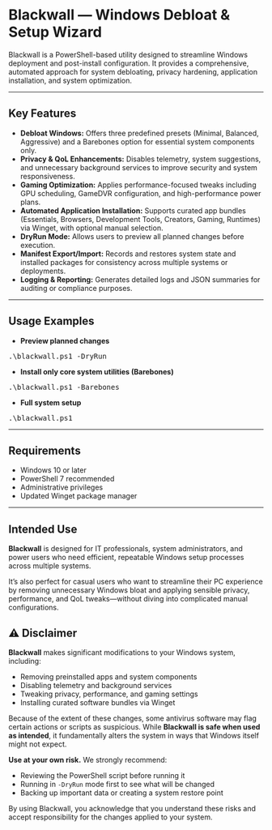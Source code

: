 # Blackwall — Windows Debloat & Setup Wizard

Blackwall is a PowerShell-based utility designed to streamline Windows deployment and post-install configuration. It provides a comprehensive, automated approach for system debloating, privacy hardening, application installation, and system optimization.

---

## Key Features

- **Debloat Windows:** Offers three predefined presets (Minimal, Balanced, Aggressive) and a Barebones option for essential system components only.
- **Privacy & QoL Enhancements:** Disables telemetry, system suggestions, and unnecessary background services to improve security and system responsiveness.
- **Gaming Optimization:** Applies performance-focused tweaks including GPU scheduling, GameDVR configuration, and high-performance power plans.
- **Automated Application Installation:** Supports curated app bundles (Essentials, Browsers, Development Tools, Creators, Gaming, Runtimes) via Winget, with optional manual selection.
- **DryRun Mode:** Allows users to preview all planned changes before execution.
- **Manifest Export/Import:** Records and restores system state and installed packages for consistency across multiple systems or deployments.
- **Logging & Reporting:** Generates detailed logs and JSON summaries for auditing or compliance purposes.

---

## Usage Examples

- **Preview planned changes**
<pre>.\blackwall.ps1 -DryRun</pre>

- **Install only core system utilities (Barebones)**
<pre>.\blackwall.ps1 -Barebones</pre>

- **Full system setup**
<pre>.\blackwall.ps1</pre>

---

## Requirements

- Windows 10 or later
- PowerShell 7 recommended
- Administrative privileges
- Updated Winget package manager

---

## Intended Use

**Blackwall** is designed for IT professionals, system administrators, and power users who need efficient, repeatable Windows setup processes across multiple systems.  

It’s also perfect for casual users who want to streamline their PC experience by removing unnecessary Windows bloat and applying sensible privacy, performance, and QoL tweaks—without diving into complicated manual configurations.

## ⚠️ Disclaimer

**Blackwall** makes significant modifications to your Windows system, including:

- Removing preinstalled apps and system components  
- Disabling telemetry and background services  
- Tweaking privacy, performance, and gaming settings  
- Installing curated software bundles via Winget  

Because of the extent of these changes, some antivirus software may flag certain actions or scripts as suspicious. While **Blackwall is safe when used as intended**, it fundamentally alters the system in ways that Windows itself might not expect.  

**Use at your own risk.** We strongly recommend:

- Reviewing the PowerShell script before running it  
- Running in `-DryRun` mode first to see what will be changed  
- Backing up important data or creating a system restore point  

By using Blackwall, you acknowledge that you understand these risks and accept responsibility for the changes applied to your system.
